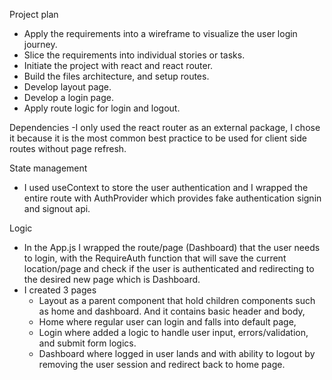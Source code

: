 Project plan
- Apply the requirements into a wireframe to visualize the user login journey.
- Slice the requirements into individual stories or tasks. 
- Initiate the project with react and react router.
- Build the files architecture, and setup routes.
- Develop layout page.
- Develop a login page.
- Apply route logic for login and logout.

Dependencies 
-I only used the react router as an external package, I chose it because it is the most common best practice to be used for client side routes without page refresh.

State management
- I used useContext to store the user authentication and I wrapped the entire route with AuthProvider which provides fake authentication signin and signout api.

Logic
- In the App.js I wrapped the route/page (Dashboard) that the user needs to login, with the RequireAuth function that will save the current location/page and check if the user is authenticated and redirecting to the desired new page which is Dashboard.
- I created 3 pages 
  - Layout as a parent component that hold children components such as home and dashboard. And it contains basic header and body, 
  - Home where regular user can login and falls into default page, 
  - Login where added a logic to handle user input, errors/validation, and submit form logics.
  - Dashboard where logged in user lands and with ability to logout by removing the user session and redirect back to home page.